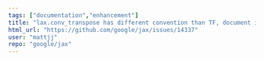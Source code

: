 ```yaml
---
tags: ["documentation","enhancement"]
title: "lax.conv_transpose has different convention than TF, document it and make switching easy?"
html_url: "https://github.com/google/jax/issues/14337"
user: "mattjj"
repo: "google/jax"
---
```


